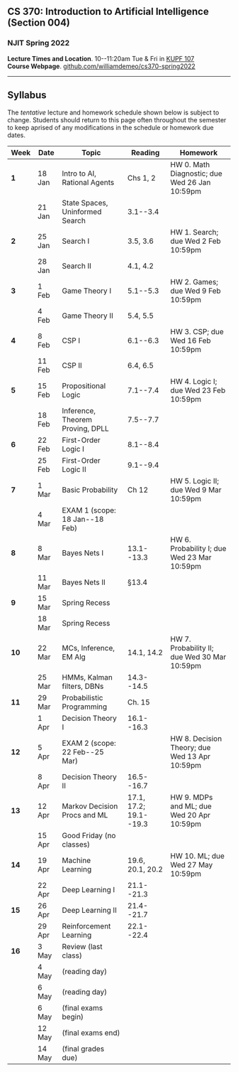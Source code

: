 ## CS 370: Introduction to Artificial Intelligence (Section 004)

### NJIT Spring 2022

**Lecture Times and Location**. 10--11:20am Tue & Fri in [KUPF 107][]  
**Course Webpage**. [github.com/williamdemeo/cs370-spring2022](https://github.com/williamdemeo/cs370-spring2022)

---

## Syllabus

The *tentative* lecture and homework schedule shown below is subject to change.  Students should return to this page often throughout the semester to keep aprised of any modifications in the schedule or homework due dates.


| **Week** | **Date** | **Topic**            | **Reading**     | **Homework**           |
|----------|----------|----------------------|-----------------|------------------------|
| **1**    | 18 Jan   | Intro to AI, Rational Agents       | Chs 1, 2        | HW 0. Math Diagnostic; due Wed 26 Jan 10:59pm |
|          | 21 Jan   | State Spaces, Uninformed Search    | 3.1--3.4      |                        |
| **2**    | 25 Jan   | Search I  | 3.5, 3.6      | HW 1. Search; due Wed 2 Feb 10:59pm  |
|          | 28 Jan   | Search II        | 4.1, 4.2      |                        |
| **3**    | 1 Feb    | Game Theory I | 5.1--5.3      | HW 2. Games; due Wed 9 Feb 10:59pm  |
|          | 4 Feb    | Game Theory II  | 5.4, 5.5      |                        |
| **4**    | 8 Feb    | CSP I                | 6.1--6.3      | HW 3. CSP; due Wed 16 Feb 10:59pm |
|          | 11 Feb   | CSP II               | 6.4, 6.5      |                        |
| **5**    | 15 Feb   | Propositional Logic  | 7.1--7.4      | HW 4. Logic I; due Wed 23 Feb 10:59pm |
|          | 18 Feb   | Inference, Theorem Proving, DPLL | 7.5--7.7      |                        |
| **6**    | 22 Feb   | First-Order Logic I  | 8.1--8.4      |                        |
|          | 25 Feb   | First-Order Logic II  | 9.1--9.4      |                        |
| **7**    | 1 Mar    | Basic Probability    | Ch 12           | HW 5. Logic II; due Wed 9 Mar 10:59pm  |
|          | 4 Mar    | EXAM 1 (scope: 18 Jan--18 Feb)  |                 |                        |
| **8**    | 8 Mar    | Bayes Nets I         | 13.1--13.3    | HW 6. Probability I; due Wed 23 Mar 10:59pm |
|          | 11 Mar   | Bayes Nets II        | §13.4           |                        |
| **9**    | 15 Mar   | Spring Recess        |                 |                        |
|          | 18 Mar   | Spring Recess        |                 |                        |
| **10**   | 22 Mar   | MCs, Inference, EM Alg | 14.1, 14.2    | HW 7. Probability II; due Wed 30 Mar 10:59pm |
|          | 25 Mar   | HMMs, Kalman filters, DBNs | 14.3--14.5    |                        |
| **11**   | 29 Mar   | Probabilistic Programming   | Ch. 15          |                        |
|          | 1 Apr    | Decision Theory I      | 16.1--16.3    |                        |
| **12**   | 5 Apr    | EXAM 2 (scope: 22 Feb--25 Mar)  |                 | HW 8. Decision Theory; due Wed 13 Apr 10:59pm   |
|          | 8 Apr    | Decision Theory II     | 16.5--16.7    |                        |
| **13**   | 12 Apr   | Markov Decision Procs and ML   | 17.1, 17.2; 19.1--19.3  | HW 9. MDPs and ML; due Wed 20 Apr 10:59pm   |
|          | 15 Apr   | Good Friday (no classes)      |                 |                        |
| **14**   | 19 Apr   | Machine Learning     | 19.6, 20.1, 20.2  | HW 10. ML; due Wed 27 May 10:59pm |
|          | 22 Apr   | Deep Learning I      | 21.1--21.3    |                        |
| **15**   | 26 Apr   | Deep Learning II     | 21.4--21.7    |                        |
|          | 29 Apr   | Reinforcement Learning | 22.1--22.4    |                        |
| **16**   | 3 May    | Review (last class)  |                 |                        |
|          | 4 May    | (reading day)        |                 |                        |
|          | 6 May    | (reading day)        |                 |                        |
|          | 6 May    | (final exams begin)  |                 |                        |
|          | 12 May   | (final exams end)    |                 |                        |
|          | 14 May   | (final grades due)   |                 |                        |




[KUPF 107]: https://goo.gl/maps/GjhP3cjrMAJSzVFt5
